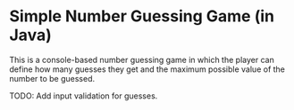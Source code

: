 # Simple Number Guessing Game (in Java)

This is a console-based number guessing game in which the player can define how many guesses they get and the maximum possible value of the number to be guessed.

TODO: Add input validation for guesses.
